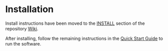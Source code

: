 # Installation

Install instructions have been moved to the [INSTALL](https://github.com/Kujenga-Network/kujenga-blockchain/wiki/INSTALL) section of the repository [Wiki](https://github.com/Kujenga-Network/kujenga-blockchain/wiki).

After installing, follow the remaining instructions in the
[Quick Start Guide](https://github.com/Kujenga-Network/kujenga-blockchain/wiki/Quick-Start-Guide)
to run the software.
